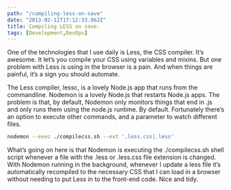 ```yaml
---
path: "/compiling-less-on-save"
date: "2013-02-12T17:12:33.962Z"
title: Compiling LESS on save.
tags: [Development,DevOps]
---
```

One of the technologies that I use daily is Less, the CSS compiler. It’s awesome. It let’s you compile your CSS using variables and mixins. But one problem with Less is using in the browser is a pain. And when things are painful, it’s a sign you should automate.
<!-- more -->
The Less compiler, lessc, is a lovely Node.js app that runs from the commandline. Nodemon is a lovely Node.js that restarts Node.js apps. The problem is that, by default, Nodemon only monitors things that end in .js and only runs them using the node.js runtime. By default. Fortunately there’s an option to execute other commands, and a parameter to watch different files.
~~~sh
nodemon --exec ./compilecss.sh --ext '.less.css|.less'
~~~
What’s going on here is that Nodemon is executing the ./compilecss.sh shell script whenever a file with the .less or .less.css file extension is changed. With Nodemon running in the background, whenever I update a less file it’s automatically recompiled to the necessary CSS that I can load in a browser without needing to put Less in to the front-end code. Nice and tidy.